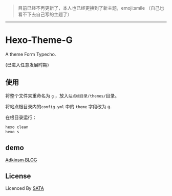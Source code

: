 > 目前已经不再更新了，本人也已经更换到了新主题，emoji:smile （自己也看不下去自己写的主题了）

---

# Hexo-Theme-G

A theme Form Typecho.

(已进入任意发展时期)

## 使用

将整个文件夹重命名为 `g` ，放入`站点根目录/themes/`目录。

将站点根目录内的`config.yml` 中的 `theme` 字段改为 g.

在根目录运行：

```sh
hexo clean
hexo s
```

## demo

<del> [Adkinsm BLOG](//blog.adkinsm.top/) </del>

## License

Licenced By [SATA](./LICENSE)

